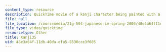 ```yaml
---
content_type: resource
description: QuickTime movie of a kanji character being painted with a brush.
file: null
file_location: /coursemedia/21g-504-japanese-iv-spring-2009/48e3a64f11db40daefa58530cce3f605_Kanji35.mov
file_type: video/quicktime
resourcetype: Other
title: Kanji35
uid: 48e3a64f-11db-40da-efa5-8530cce3f605
---
```

